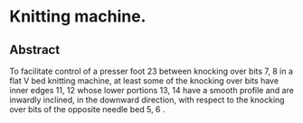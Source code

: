 # Knitting machine.

## Abstract
To facilitate control of a presser foot 23 between knocking over bits 7, 8 in a flat V bed knitting machine, at least some of the knocking over bits have inner edges 11, 12 whose lower portions 13, 14 have a smooth profile and are inwardly inclined, in the downward direction, with respect to the knocking over bits of the opposite needle bed 5, 6 .